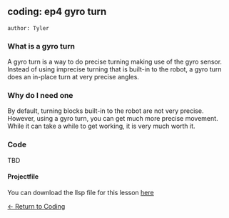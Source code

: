 ## coding: ep4 gyro turn
`author: Tyler`

### What is a gyro turn

A gyro turn is a way to do precise turning making use of the gyro sensor.
Instead of using imprecise turning that is built-in to the robot, a gyro turn does an in-place turn at very precise angles.

### Why do I need one

By default, turning blocks built-in to the robot are not very precise.
However, using a gyro turn, you can get much more precise movement.
While it can take a while to get working, it is very much worth it.

### Code

TBD
  
#### Projectfile
You can download the llsp file for this lesson [here](gyro_turns.llsp)

[← Return to Coding](README.md)
